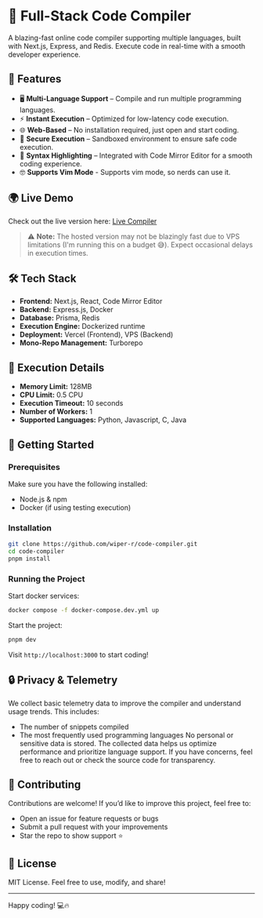 # 🚀 Full-Stack Code Compiler

A blazing-fast online code compiler supporting multiple languages, built with Next.js, Express, and Redis. Execute code in real-time with a smooth developer experience.

## 🌟 Features

- 🖥️ **Multi-Language Support** – Compile and run multiple programming languages.
- ⚡ **Instant Execution** – Optimized for low-latency code execution.
- 🌐 **Web-Based** – No installation required, just open and start coding.
- 🔐 **Secure Execution** – Sandboxed environment to ensure safe code execution.
- 📜 **Syntax Highlighting** – Integrated with Code Mirror Editor for a smooth coding experience.
- 🤓 **Supports Vim Mode** - Supports vim mode, so nerds can use it.


## 🌍 Live Demo

Check out the live version here: [Live Compiler](https://cc.seekhcode.me)

> ⚠️ **Note:** The hosted version may not be blazingly fast due to VPS limitations (I'm running this on a budget 😅). Expect occasional delays in execution times.


## 🛠️ Tech Stack

- **Frontend:** Next.js, React, Code Mirror Editor
- **Backend:** Express.js, Docker
- **Database:** Prisma, Redis
- **Execution Engine:** Dockerized runtime
- **Deployment:** Vercel (Frontend), VPS (Backend)
- **Mono-Repo Management:** Turborepo

## 🧾 Execution Details

- **Memory Limit:** 128MB
- **CPU Limit:** 0.5 CPU
- **Execution Timeout:** 10 seconds
- **Number of Workers:** 1
- **Supported Languages:** Python, Javascript, C, Java




## 🚀 Getting Started

### Prerequisites

Make sure you have the following installed:
- Node.js & npm
- Docker (if using testing execution)

### Installation

```bash
git clone https://github.com/wiper-r/code-compiler.git
cd code-compiler
pnpm install
```

### Running the Project

Start docker services:
```bash
docker compose -f docker-compose.dev.yml up
```

Start the project:
```bash
pnpm dev
```

Visit `http://localhost:3000` to start coding!

## 🔒 Privacy & Telemetry

We collect basic telemetry data to improve the compiler and understand usage trends. This includes:
- The number of snippets compiled
- The most frequently used programming languages
No personal or sensitive data is stored. The collected data helps us optimize performance and prioritize language support. If you have concerns, feel free to reach out or check the source code for transparency.

## 🤝 Contributing

Contributions are welcome! If you’d like to improve this project, feel free to:
- Open an issue for feature requests or bugs
- Submit a pull request with your improvements
- Star the repo to show support ⭐

## 📜 License

MIT License. Feel free to use, modify, and share!

---

Happy coding! 💻🔥
